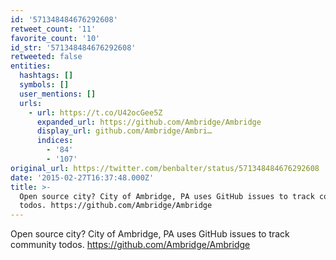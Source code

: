 ```yaml
---
id: '571348484676292608'
retweet_count: '11'
favorite_count: '10'
id_str: '571348484676292608'
retweeted: false
entities:
  hashtags: []
  symbols: []
  user_mentions: []
  urls:
    - url: https://t.co/U42ocGee5Z
      expanded_url: https://github.com/Ambridge/Ambridge
      display_url: github.com/Ambridge/Ambri…
      indices:
        - '84'
        - '107'
original_url: https://twitter.com/benbalter/status/571348484676292608
date: '2015-02-27T16:37:48.000Z'
title: >-
  Open source city? City of Ambridge, PA uses GitHub issues to track community
  todos. https://github.com/Ambridge/Ambridge
---
```


Open source city? City of Ambridge, PA uses GitHub issues to track community todos. https://github.com/Ambridge/Ambridge